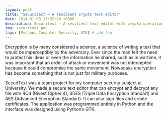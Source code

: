 ```yaml
---
layout: post
title: "Securitext – A resilient crypto text editor"
date: 2014-01-08 13:32:20 +0300
description: Securitext – A resilient text editor with crypto operations in Python
img: securitext.png
tags: [Python, Computer Security, GTK] # add tag
---
```

Encryption is by many considered a science, a science of writing a text that would be imperceptibly by the adversary. Ever since the man felt the need to protect his ideas or even the information he shared, such as in wartime, it was important that an order of attack or movement was not intercepted because it could compromise the same movement. Nowadays encryption has become something that is not just for military purposes.

SecuriText was a team project for my computer security subject at University. We made a secure text editor that can encrypt and decrypt any file with RC4 (Rivest Cipher 4), 3DES (Triple Data Encryption Standart) and AES (Advanced Encryption Standart). It can also sign files and create certificates. The application was programmed entirely in Python and the interface was designed using Python’s GTK.
